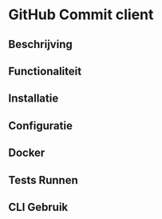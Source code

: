 # GitHub Commit client

## Beschrijving

## Functionaliteit

## Installatie

## Configuratie

## Docker

## Tests Runnen

## CLI Gebruik
